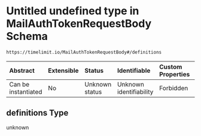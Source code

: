 # Untitled undefined type in MailAuthTokenRequestBody Schema

```txt
https://timelimit.io/MailAuthTokenRequestBody#/definitions
```



| Abstract            | Extensible | Status         | Identifiable            | Custom Properties | Additional Properties | Access Restrictions | Defined In                                                                                           |
| :------------------ | :--------- | :------------- | :---------------------- | :---------------- | :-------------------- | :------------------ | :--------------------------------------------------------------------------------------------------- |
| Can be instantiated | No         | Unknown status | Unknown identifiability | Forbidden         | Allowed               | none                | [MailAuthTokenRequestBody.schema.json*](MailAuthTokenRequestBody.schema.json "open original schema") |

## definitions Type

unknown
